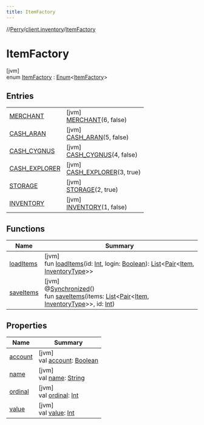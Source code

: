 ```yaml
---
title: ItemFactory
---
```

//[Perry](../../../index.html)/[client.inventory](../index.html)/[ItemFactory](index.html)



# ItemFactory



[jvm]\
enum [ItemFactory](index.html) : [Enum](https://kotlinlang.org/api/latest/jvm/stdlib/kotlin/-enum/index.html)<[ItemFactory](index.html)>



## Entries


| | |
|---|---|
| [MERCHANT](-m-e-r-c-h-a-n-t/index.html) | [jvm]<br>[MERCHANT](-m-e-r-c-h-a-n-t/index.html)(6, false) |
| [CASH_ARAN](-c-a-s-h_-a-r-a-n/index.html) | [jvm]<br>[CASH_ARAN](-c-a-s-h_-a-r-a-n/index.html)(5, false) |
| [CASH_CYGNUS](-c-a-s-h_-c-y-g-n-u-s/index.html) | [jvm]<br>[CASH_CYGNUS](-c-a-s-h_-c-y-g-n-u-s/index.html)(4, false) |
| [CASH_EXPLORER](-c-a-s-h_-e-x-p-l-o-r-e-r/index.html) | [jvm]<br>[CASH_EXPLORER](-c-a-s-h_-e-x-p-l-o-r-e-r/index.html)(3, true) |
| [STORAGE](-s-t-o-r-a-g-e/index.html) | [jvm]<br>[STORAGE](-s-t-o-r-a-g-e/index.html)(2, true) |
| [INVENTORY](-i-n-v-e-n-t-o-r-y/index.html) | [jvm]<br>[INVENTORY](-i-n-v-e-n-t-o-r-y/index.html)(1, false) |


## Functions


| Name | Summary |
|---|---|
| [loadItems](load-items.html) | [jvm]<br>fun [loadItems](load-items.html)(id: [Int](https://kotlinlang.org/api/latest/jvm/stdlib/kotlin/-int/index.html), login: [Boolean](https://kotlinlang.org/api/latest/jvm/stdlib/kotlin/-boolean/index.html)): [List](https://kotlinlang.org/api/latest/jvm/stdlib/kotlin.collections/-list/index.html)<[Pair](https://kotlinlang.org/api/latest/jvm/stdlib/kotlin/-pair/index.html)<[Item](../-item/index.html), [InventoryType](../-inventory-type/index.html)>> |
| [saveItems](save-items.html) | [jvm]<br>@[Synchronized](https://kotlinlang.org/api/latest/jvm/stdlib/kotlin.jvm/-synchronized/index.html)()<br>fun [saveItems](save-items.html)(items: [List](https://kotlinlang.org/api/latest/jvm/stdlib/kotlin.collections/-list/index.html)<[Pair](https://kotlinlang.org/api/latest/jvm/stdlib/kotlin/-pair/index.html)<[Item](../-item/index.html), [InventoryType](../-inventory-type/index.html)>>, id: [Int](https://kotlinlang.org/api/latest/jvm/stdlib/kotlin/-int/index.html)) |


## Properties


| Name | Summary |
|---|---|
| [account](account.html) | [jvm]<br>val [account](account.html): [Boolean](https://kotlinlang.org/api/latest/jvm/stdlib/kotlin/-boolean/index.html) |
| [name](index.html#-1044586940%2FProperties%2F863300109) | [jvm]<br>val [name](index.html#-1044586940%2FProperties%2F863300109): [String](https://kotlinlang.org/api/latest/jvm/stdlib/kotlin/-string/index.html) |
| [ordinal](index.html#1517826682%2FProperties%2F863300109) | [jvm]<br>val [ordinal](index.html#1517826682%2FProperties%2F863300109): [Int](https://kotlinlang.org/api/latest/jvm/stdlib/kotlin/-int/index.html) |
| [value](value.html) | [jvm]<br>val [value](value.html): [Int](https://kotlinlang.org/api/latest/jvm/stdlib/kotlin/-int/index.html) |

